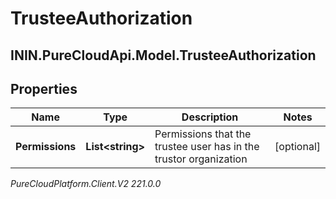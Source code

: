 # TrusteeAuthorization

## ININ.PureCloudApi.Model.TrusteeAuthorization

## Properties

|Name | Type | Description | Notes|
|------------ | ------------- | ------------- | -------------|
| **Permissions** | **List&lt;string&gt;** | Permissions that the trustee user has in the trustor organization | [optional] |



_PureCloudPlatform.Client.V2 221.0.0_
